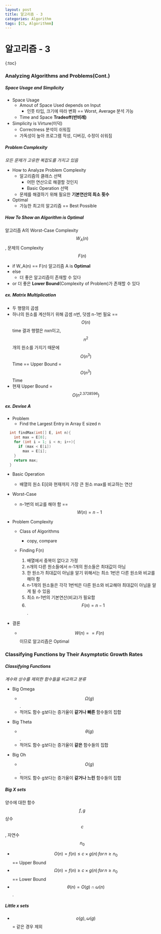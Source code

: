 ```yaml
---
layout: post
title: 알고리즘 - 3
categories: Algorithm
tags: [CS, Algorithmm]
---
```


# 알고리즘 - 3

{:toc}

### Analyzing Algorithms and Problems(Cont.)

##### Space Usage and Simplicity

- Space Usage
  - Amout of Space Used depends on Input
    - 인풋 타입, 크기에 따라 변화 == Worst, Average 분석 가능
  - Time and Space **Tradeoff(반비례)**
- Simplicity is Virture(미덕)
  - Correctness 분석이 쉬워짐
  - 가독성이 높아 프로그램 작성, 디버깅, 수정이 쉬워짐

##### Problem Complexity

_모든 문제가 고유한 복잡도를 가지고 있음_

- How to Analyze Problem Complexity
  - 알고리즘의 클래스 선택
    - 어떤 연산으로 해결할 것인지
    - Basic Operation 선택
  - 문제를 해결하기 위해 필요한 **기본연산의 최소 횟수**
- Optimal
  - 가능한 최고의 알고리즘 == Best Possible

##### How To Show an Algorithm is Optimal

알고리즘 A의 Worst-Case Complexity $$W_A(n)$$, 문제의 Complexity $$F(n)$$

- if W_A(n) == F(n)
  알고리즘 A is **Optimal**
- else
  - 더 좋은 알고리즘이 존재할 수 있다
- or
  더 좋은 **Lower Bound**(Complexity of Problem)가 존재할 수 있다

##### ex. Matrix Multiplication

- 두 행렬의 곱셈
- 하나의 원소를 계산하기 위해 곱셈 n번, 덧셈 n-1번 필요 == $$O(n)$$ time
  결과 행렬은 nxn이고, $$n^2$$개의 원소를 가지기 때문에 $$O(n^3)$$ Time
  == Upper Bound = $$O(n^3)$$ Time
- 현재 Upper Bound = $$O(n^{2.3728596})$$

##### ex. Devise A

- Problem
  - Find the Largest Entry in Array E sized n

```c
  int findMax(int[] E, int n){
    int max = E[0];
    for (int i = 1; i < n; i++){
      if (max < E[i])
        max = E[i];
    }
    return max;
  }
```

- Basic Operation

  - 배열의 원소 E[i]와 현재까지 가장 큰 원소 max를 비교하는 연산

- Worst-Case

  - n-1번의 비교를 해야 함 == $$W(n) = n - 1$$

- Problem Complexity

  - Class of Algorithms
    - copy, compare
  - Finding F(n)

    1. 배열에서 중복이 없다고 가정
    2. n개의 다른 원소들에서 n-1개의 원소들은 최대값이 아님
    3. 한 원소가 최대값이 아님을 알기 위해서는 최소 1번은 다른 원소와 비교를 해야 함
    4. n-1개의 원소들은 각각 1번씩은 다른 원소와 비교해야 최대값이 아님을 알게 될 수 있음
    5. 최소 n-1번의 기본연산(비교)가 필요함
    6. $$F(n)=n-1$$.

- 결론
  - $$W(n) == F(n)$$이므로 알고리즘은 Optimal

### Classifying Functions by Their Asymptotic Growth Rates

##### Classifying Functions

_계수와 상수를 제외한 함수들을 비교하고 분류_

- Big Omega

  - $$\Omega(g)$$.
  - 적어도 함수 g보다는 증가율이 **같거나 빠른** 함수들의 집합

- Big Theta

  - $$\theta(g)$$.
  - 적어도 함수 g보다는 증가율이 **같은** 함수들의 집합

- Big Oh

  - $$O(g)$$.
  - 적어도 함수 g보다는 증가율이 **같거나 느린** 함수들의 집합

##### Big X sets

양수에 대한 함수 $$f, g$$
상수 $$c$$, 자연수 $$n_0$$

- $$O(n)=f(n)\leq c \times g(n)\,for\,n \geq n_0$$ == Upper Bound
- $$\Omega(n)=f(n)\geq c \times g(n)\,for \,n \geq n_0$$ == Lower Bound
- $$\theta(n)=O(g) \cap \omega(n)$$.

##### Little x sets

- $$o(g), \omega(g)$$ = 같은 경우 제외

